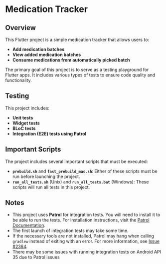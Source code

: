# Medication Tracker

## Overview

This Flutter project is a simple medication tracker that allows users to:

- **Add medication batches**
- **View added medication batches**
- **Consume medications from automatically picked batch**

The primary goal of this project is to serve as a testing playground for Flutter apps. It includes
various types of tests to ensure code quality and functionality.

## Testing

This project includes:

- **Unit tests**
- **Widget tests**
- **BLoC tests**
- **Integration (E2E) tests using Patrol**

## Important Scripts

The project includes several important scripts that must be executed:

- **`prebuild.sh`** and **`fast_prebuild_mac.sh`**: Either of these scripts must be run before
  launching the project.
- **`run_all_tests.sh`** (Unix) and **`run_all_tests.bat`** (Windows): These scripts will run all
  tests in this project.

## Notes

- This project uses **Patrol** for integration tests. You will need to install it to be able to run
  the tests. For installation instructions, visit
  the [Patrol Documentation](https://patrol.leancode.co/documentation).
- The first launch of integration tests may take some time.
- If the necessary tools are not installed, Patrol may hang when calling `gradlew` instead of
  exiting with an error. For more information,
  see [Issue #2364](https://github.com/leancodepl/patrol/issues/2364).
- There may be some issues with running integration tests on Android API 35 due to Patrol issues